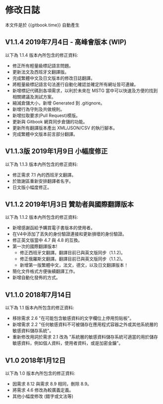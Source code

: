 # 修改日誌

本文件是於  {{gitbook.time}} 自動產生

## V1.1.4 2019年7月4日 - 高峰會版本 (WIP)

以下為 1.1.4 版本內所包含的修正資料:

- 修正所有輕量級標記語言問題。
- 更新法文及西班牙文翻譯版。
- 完成繁體中文及日文版本的修改日誌翻譯。
- 將輕量級標記語言句法進行自動化確認並確定所有網址皆可連線。
- 新增標記代碼到各項需求，以利於未來在 MSTG 當中可以快速及方便的找到相關建議及測試方案。
- 縮減倉儲大小，新增 Generated 到 .gitignore。
- 新增行為守則及共做規則。
- 新增拉取要求(Pull Request)模版。
- 更新與 Gitbook 網頁同步倉儲的功能。
- 更新所有翻譯版本產出  XML/JSON/CSV 的執行腳本。
- 完成繁體中文版本前言部分翻譯。

## V1.1.3版 2019年1月9日 小幅度修正

以下為 1.1.3 版本內所包含的修正資料:

- 修正需求 7.1 內的西班牙文翻譯。
- 於致謝區重新安排翻譯者名字。
- 日文版小幅度修正。

## V1.1.2 2019年1月3日 贊助者與國際翻譯版本

以下為 1.1.2 版本內所包含的修正資料:

- 新增感謝函給予購買電子書版本的使用者。
- 在V4中添加了丟失的身份驗證連接和更新損壞的身份驗證。
- 修正英文版當中 4.7 與 4.8 的互換。
- 第一次的國際翻譯版本!
  - 修正西班牙文翻譯。翻譯目前已與英文版同步（1.1.2)。
  - 修正俄羅斯文翻譯。翻譯目前已與英文版同步（1.1.2)。
  - 新增第一版繁體中文，法文，德文，以及日文翻譯版本！
- 簡化文件格式方便後續翻譯工作。
- 新增自動化發佈的方式。

## V1.1.0 2018年7月14日

以下為 1.1 版本內所包含的修正資料:

- 移除需求 2.6 "在可能包含敏感資料的文字欄位上停用剪貼板"。
- 新增需求 2.2 "任何敏感資料不可被儲存在應用程式容器之外或其他系統層的敏感資料儲存系統"。
- 重新修改用詞於需求 2.1 改為 "系統層的敏感資料儲存系統可適當的用於儲存敏感資料，例如個人資料，使用者資料，或是加密金鑰"。

## V1.0 2018年1月12日

以下為 1.0 版本內所包含的修正資料:

- 因需求 8.12 與需求 8.9 相同，刪除 8.9。
- 將需求 4.6 修改為較廣義定義。
- 其他小幅度修改 (錯字或文法等)
